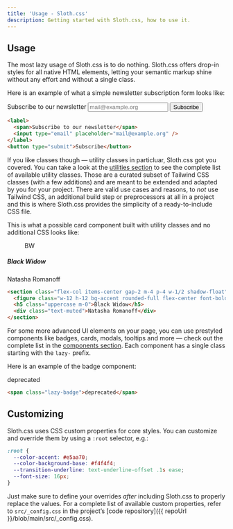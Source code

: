 ```yaml
---
title: 'Usage - Sloth.css'
description: Getting started with Sloth.css, how to use it.
---
```


## Usage

The most lazy usage of Sloth.css is to do nothing. Sloth.css offers drop-in styles for all native HTML elements, letting your semantic markup shine without any effort and without a single class.

Here is an example of what a simple newsletter subscription form looks like:

<div class="demo">
  <label>
    <span>Subscribe to our newsletter</span>
    <input type="email" placeholder="mail@example.org" />
  </label>
  <button type="submit">Subscribe</button>
</div>

```html
<label>
  <span>Subscribe to our newsletter</span>
  <input type="email" placeholder="mail@example.org" />
</label>
<button type="submit">Subscribe</button>
```

If you like classes though &mdash; utility classes in particluar, Sloth.css got you covered. You can take a look at the [utilities section](/utilities/border) to see the complete list of available utility classes. Those are a curated subset of Tailwind CSS classes (with a few additions) and are meant to be extended and adapted by you for your project. There are valid use cases and reasons, to _not_ use Tailwind CSS, an additional build step or preprocessors at all in a project and this is where Sloth.css provides the simplicity of a ready-to-include CSS file.

This is what a possible card component built with utility classes and no additional CSS looks like:

<div class="demo flex-center">
  <section class="flex-col items-center gap-2 m-4 p-4 w-1/2 shadow-float rounded">
    <figure class="w-12 h-12 bg-accent rounded-full flex-center font-bold m-2">BW</figure>
    <h5 class="uppercase m-0">Black Widow</h5>
    <div class="text-muted">Natasha Romanoff</div>
  </section>
</div>

```html
<section class="flex-col items-center gap-2 m-4 p-4 w-1/2 shadow-float">
  <figure class="w-12 h-12 bg-accent rounded-full flex-center font-bold m-2">BW</figure>
  <h5 class="uppercase m-0">Black Widow</h5>
  <div class="text-muted">Natasha Romanoff</div>
</section>
```

For some more advanced UI elements on your page, you can use prestyled components like badges, cards, modals, tooltips and more &mdash; check out the complete list in the [components section](/components/badge). Each component has a single class starting with the `lazy-` prefix.

Here is an example of the badge component:

<div class="demo">
  <span class="lazy-badge">deprecated</span>
</div>

```html
<span class="lazy-badge">deprecated</span>
```

## Customizing

Sloth.css uses CSS custom properties for core styles. You can customize and override them by using a `:root` selector, e.g.:

```css
:root {
  --color-accent: #e5aa70;
  --color-background-base: #f4f4f4;
  --transition-underline: text-underline-offset .1s ease;
  --font-size: 16px;
}
```

Just make sure to define your overrides _after_ including Sloth.css to properly replace the values. For a complete list of available custom properties, refer to `src/_config.css` in the project’s [code repository]({{ repoUrl }}/blob/main/src/_config.css).
